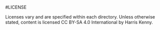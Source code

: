 #LICENSE

Licenses vary and are specified within each directory. Unless otherwise 
stated, content is licensed CC BY-SA 4.0 International by Harris Kenny.
